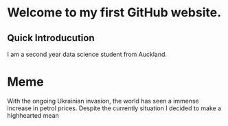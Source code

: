 
# Welcome to my first GitHub website. 

## Quick Introducution 
I am a second year data science student from Auckland. 

# Meme
With the ongoing Ukrainian invasion, the world has seen a immense increase in petrol prices.
Despite the currently situation I decided to make a highhearted mean
